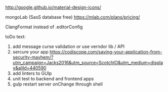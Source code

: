 http://google.github.io/material-design-icons/


mongoLab (SasS database free) https://mlab.com/plans/pricing/

ClangFormat instead of .editorConfig


toDo text:
1. add message curse validation or use verndor lib / API
2. sercure your app https://codiscope.com/saving-your-application-from-security-mayhem/?utm_campaign=Jacks2016&utm_source=ScotchIO&utm_medium=display&aliId=440590
3. add linters to GUlp
4. unit test to backend and frontend apps
5. gulp restart server onChange through shell
